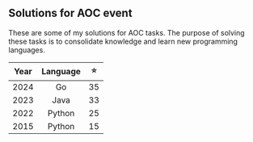 ## Solutions for AOC event

These are some of my solutions for AOC tasks. 
The purpose of solving these tasks is to consolidate knowledge and learn new programming languages.

| Year | Language | ⭐ |
|:----:|:--------:|:---:|
| 2024 | Go       | 35  |
| 2023 | Java     | 33  |
| 2022 | Python   | 25  |
| 2015 | Python   | 15  |
